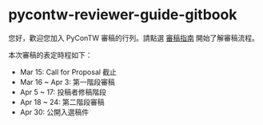 # pycontw-reviewer-guide-gitbook

您好，歡迎您加入 PyConTW 審稿的行列。請點選 [審稿指南](reviewer-guide.md) 開始了解審稿流程。

本次審稿的表定時程如下：
+ Mar 15: Call for Proposal 截止
+ Mar 16 ~ Apr 3: 第一階段審稿
+ Apr 5 ~ 17: 投稿者修稿階段
+ Apr 18 ~ 24: 第二階段審稿
+ Apr 30: 公開入選稿件
